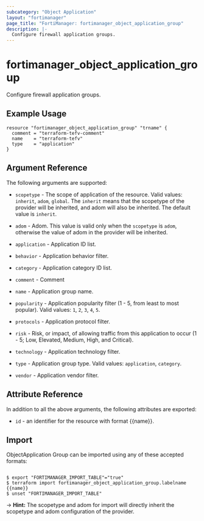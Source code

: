 ```yaml
---
subcategory: "Object Application"
layout: "fortimanager"
page_title: "FortiManager: fortimanager_object_application_group"
description: |-
  Configure firewall application groups.
---
```


# fortimanager_object_application_group
Configure firewall application groups.

## Example Usage

```hcl
resource "fortimanager_object_application_group" "trname" {
  comment = "terraform-tefv-comment"
  name    = "terraform-tefv"
  type    = "application"
}
```

## Argument Reference


The following arguments are supported:

* `scopetype` - The scope of application of the resource. Valid values: `inherit`, `adom`, `global`. The `inherit` means that the scopetype of the provider will be inherited, and adom will also be inherited. The default value is `inherit`.
* `adom` - Adom. This value is valid only when the `scopetype` is `adom`, otherwise the value of adom in the provider will be inherited.

* `application` - Application ID list.
* `behavior` - Application behavior filter.
* `category` - Application category ID list.
* `comment` - Comment
* `name` - Application group name.
* `popularity` - Application popularity filter (1 - 5, from least to most popular). Valid values: `1`, `2`, `3`, `4`, `5`.

* `protocols` - Application protocol filter.
* `risk` - Risk, or impact, of allowing traffic from this application to occur (1 - 5; Low, Elevated, Medium, High, and Critical).
* `technology` - Application technology filter.
* `type` - Application group type. Valid values: `application`, `category`.

* `vendor` - Application vendor filter.


## Attribute Reference

In addition to all the above arguments, the following attributes are exported:
* `id` - an identifier for the resource with format {{name}}.

## Import

ObjectApplication Group can be imported using any of these accepted formats:
```

$ export "FORTIMANAGER_IMPORT_TABLE"="true"
$ terraform import fortimanager_object_application_group.labelname {{name}}
$ unset "FORTIMANAGER_IMPORT_TABLE"
```
-> **Hint:** The scopetype and adom for import will directly inherit the scopetype and adom configuration of the provider.
